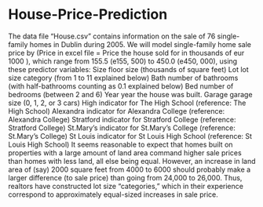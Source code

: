 # House-Price-Prediction
The data file “House.csv” contains information on the sale of 76 single-family
homes in Dublin during 2005. We will model single-family home sale price
by (Price in excel file = Price the house sold for in thousands of eur
1000 ), which
range from 155.5 (e155, 500) to 450.0 (e450, 000), using these predictor variables:
Size floor size (thousands of square feet)
Lot lot size category (from 1 to 11 explained below)
Bath number of bathrooms (with half-bathrooms counting as 0.1 explained
below)
Bed number of bedrooms (between 2 and 6)
Year year the house was built.
Garage garage size (0, 1, 2, or 3 cars)
High indicator for The High School (reference: The High School)
Alexandra indicator for Alexandra College (reference: Alexandra College)
Stratford indicator for Stratford College (reference: Stratford College)
St.Mary’s indicator for St.Mary’s College (reference: St.Mary’s College)
St Louis indicator for St Louis High School (reference: St Louis High School)
It seems reasonable to expect that homes built on properties with a large amount
of land area command higher sale prices than homes with less land, all else being
equal. However, an increase in land area of (say) 2000 square feet from 4000 to
6000 should probably make a larger difference (to sale price) than going from
24,000 to 26,000. Thus, realtors have constructed lot size “categories,” which in
their experience correspond to approximately equal-sized increases in sale price.
